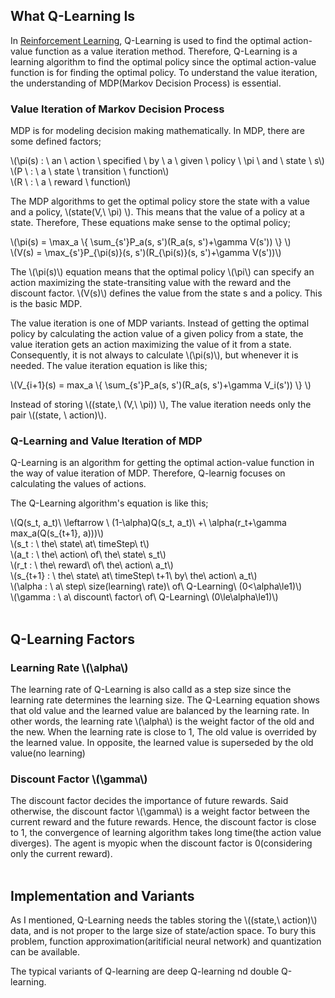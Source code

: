 ## What Q-Learning Is

In [Reinforcement Learning](./reinforcementLearningbasic), Q-Learning is used to find the optimal action-value function as a value iteration method. Therefore, Q-Learning is a learning algorithm to find the optimal policy since the optimal action-value function is for finding the optimal policy. To understand the value iteration, the understanding of MDP(Markov Decision Process) is essential. 

### Value Iteration of Markov Decision Process

MDP is for modeling decision making mathematically. In MDP, there are some defined factors;

\\(\pi(s) : \  an \  action \  specified \  by \  a \  given \  policy \  \pi \ and \ state \ s\\)<br />
\\(P \  : \  a \  state \  transition \  function\\)<br />
\\(R \  : \  a \  reward \  function\\)

The MDP algorithms to get the optimal policy store the state with a value and a policy, \\(state(V,\ \pi) \\). This means that the value of a policy at a state. Therefore, These equations make sense to the optimal policy;

\\(\pi(s) = \max_a \\{ \sum_{s'}P_a(s, s')(R_a(s, s')+\gamma V(s')) \\} \\)<br />
\\(V(s) = \max_{s'}P_{\pi(s)}(s, s')(R_{\pi(s)}(s, s')+\gamma V(s'))\\)

The \\(\pi(s)\\) equation means that the optimal policy \\(\pi\\) can specify an action maximizing the state-transiting value with the reward and the discount factor. \\(V(s)\\) defines the value from the state s and a policy. This is the basic MDP.

The value iteration is one of MDP variants. Instead of getting the optimal policy by calculating the action value of a given policy from a state, the value iteration gets an action maximizing the value of it from a state. Consequently, it is not always to calculate \\(\pi(s)\\), but whenever it is needed.
The value iteration equation is like this;

\\(V_{i+1}(s) = max_a \\{ \sum_{s'}P_a(s, s')(R_a(s, s')+\gamma V_i(s')) \\} \\)

Instead of storing \\((state,\ (V,\ \pi)) \\), The value iteration needs only the pair \\((state, \ action)\\).

### Q-Learning and Value Iteration of MDP

Q-Learning is an algorithm for getting the optimal action-value function in the way of value iteration of MDP. Therefore, Q-learnig focuses on calculating the values of actions. 

The Q-Learning algorithm's equation is like this;

\\(Q(s_t, a_t)\ \leftarrow \ (1-\alpha)Q(s_t, a_t)\ +\ \alpha(r_t+\gamma max_a(Q(s_{t+1}, a)))\\)<br />
\\(s_t : \ the\ state\ at\ timeStep\ t\\)<br />
\\(a_t : \ the\ action\ of\ the\ state\ s_t\\)<br />
\\(r_t : \ the\ reward\ of\ the\ action\ a_t\\)<br />
\\(s_{t+1} : \ the\ state\ at\ timeStep\ t+1\ by\ the\ action\ a_t\\)<br />
\\(\alpha : \ a\ step\ size(learning\ rate)\ of\ Q-Learning\ (0<\alpha\le1)\\)<br />
\\(\gamma : \ a\ discount\ factor\ of\ Q-Learning\ (0\le\alpha\le1)\\)<br />
<br />
## Q-Learning Factors

### Learning Rate \\(\alpha\\)

The learning rate of Q-Learning is also calld as a step size since the learning rate determines the learning size. The Q-Learning equation shows that old value and the learned value are balanced by the learning rate. In other words, the learning rate \\(\alpha\\) is the weight factor of the old and the new. When the learning rate is close to 1, The old value is overrided by the learned value. In opposite, the learned value is superseded by the old value(no learning) 

### Discount Factor \\(\gamma\\)

The discount factor decides the importance of future rewards. Said otherwise, the discount factor \\(\gamma\\) is a weight factor between the current reward and the future rewards. Hence, the discount factor is close to 1, the convergence of learning algorithm takes long time(the action value diverges). The agent is myopic when the discount factor is 0(considering only the current reward).
<br />
<br />

## Implementation and Variants

As I mentioned, Q-Learning needs the tables storing the \\((state,\ action)\\) data, and is not proper to the large size of state/action space. To bury this problem, function approximation(aritificial neural network) and quantization can be available. 

The typical variants of Q-learning are deep Q-learning nd double Q-learning. 
